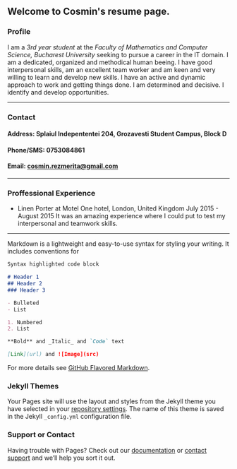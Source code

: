 ## Welcome to Cosmin's resume page.

### Profile
  I am a *3rd year student* at the *Faculty of Mathematics and Computer Science, Bucharest University* seeking to pursue a career in the IT domain. 
  I am a dedicated, organized and methodical human beeing. I have good interpersonal skills, am an excellent team worker and am keen and very willing to learn and develop new skills. I have an active and dynamic approach to work and getting things done. I am determined and decisive. I identify and develop opportunities.
  
***

### Contact
  #### **Address:** Splaiul Indepententei 204, Grozavesti Student Campus, Block D
  #### **Phone/SMS:** 0753084861
  #### **Email:** cosmin.rezmerita@gmail.com
  
***

### Proffessional Experience
  - Linen Porter at Motel One hotel, London, United Kingdom
    July 2015 - August 2015
    It was an amazing experience where I could put to test my interpersonal and teamwork skills.

***

Markdown is a lightweight and easy-to-use syntax for styling your writing. It includes conventions for

```markdown
Syntax highlighted code block

# Header 1
## Header 2
### Header 3

- Bulleted
- List

1. Numbered
2. List

**Bold** and _Italic_ and `Code` text

[Link](url) and ![Image](src)
```

For more details see [GitHub Flavored Markdown](https://guides.github.com/features/mastering-markdown/).

### Jekyll Themes

Your Pages site will use the layout and styles from the Jekyll theme you have selected in your [repository settings](https://github.com/comyrez/Resume/settings). The name of this theme is saved in the Jekyll `_config.yml` configuration file.

### Support or Contact

Having trouble with Pages? Check out our [documentation](https://help.github.com/categories/github-pages-basics/) or [contact support](https://github.com/contact) and we’ll help you sort it out.

